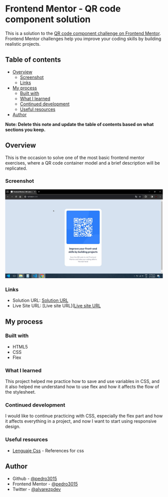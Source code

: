# Frontend Mentor - QR code component solution

This is a solution to the [QR code component challenge on Frontend Mentor](https://www.frontendmentor.io/challenges/qr-code-component-iux_sIO_H). Frontend Mentor challenges help you improve your coding skills by building realistic projects. 

## Table of contents

- [Overview](#overview)
  - [Screenshot](#screenshot)
  - [Links](#links)
- [My process](#my-process)
  - [Built with](#built-with)
  - [What I learned](#what-i-learned)
  - [Continued development](#continued-development)
  - [Useful resources](#useful-resources)
- [Author](#author)

**Note: Delete this note and update the table of contents based on what sections you keep.**

## Overview
This is the occasion to solve one of the most basic frontend mentor exercises, where a QR code container model and a brief description will be replicated.
### Screenshot
![](./images/screenshot.jpg)

### Links

- Solution URL: [Solution URL](https://www.frontendmentor.io/solutions/qr-code-component-Co_7lB6uIU)
- Live Site URL: [Live site URL]([Live site URL](https://pedro3015.github.io/QR-code-component/)

## My process

### Built with

- HTML5
- CSS
- Flex

### What I learned

This project helped me practice how to save and use variables in CSS, and it also helped me understand how to use flex and how it affects the flow of the stylesheet.

### Continued development

I would like to continue practicing with CSS, especially the flex part and how it affects everything in a project, and now I want to start using responsive design.

### Useful resources

- [Lenguaje Css](https://lenguajecss.com/) - References for css

## Author

- Github - [@pedro3015](https://github.com/pedro3015)
- Frontend Mentor - [@pedro3015](https://www.frontendmentor.io/profile/pedro3015)
- Twitter - [@alvarezpdev](https://twitter.com/alvarezpdev)


